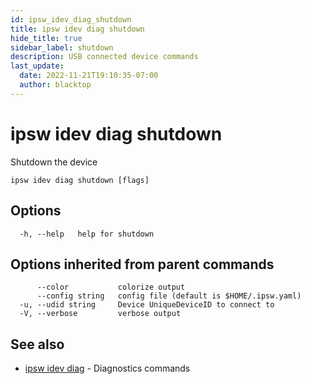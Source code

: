 ```yaml
---
id: ipsw_idev_diag_shutdown
title: ipsw idev diag shutdown
hide_title: true
sidebar_label: shutdown
description: USB connected device commands
last_update:
  date: 2022-11-21T19:10:35-07:00
  author: blacktop
---
```

# ipsw idev diag shutdown

Shutdown the device

```
ipsw idev diag shutdown [flags]
```

## Options

```
  -h, --help   help for shutdown
```

## Options inherited from parent commands

```
      --color           colorize output
      --config string   config file (default is $HOME/.ipsw.yaml)
  -u, --udid string     Device UniqueDeviceID to connect to
  -V, --verbose         verbose output
```

## See also

* [ipsw idev diag](/docs/cli/idev/ipsw_idev_diag)	 - Diagnostics commands

